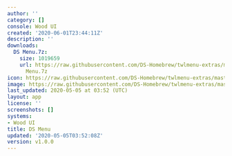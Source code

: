```yaml
---
author: ''
category: []
console: Wood UI
created: '2020-06-01T23:44:11Z'
description: ''
downloads:
  DS Menu.7z:
    size: 1019659
    url: https://raw.githubusercontent.com/DS-Homebrew/twlmenu-extras/master/_nds/TWiLightMenu/akmenu/themes/DS
      Menu.7z
icon: https://raw.githubusercontent.com/DS-Homebrew/twlmenu-extras/master/_nds/TWiLightMenu/akmenu/themes/meta/DS%20Menu/icon.png
image: https://raw.githubusercontent.com/DS-Homebrew/twlmenu-extras/master/_nds/TWiLightMenu/akmenu/themes/meta/DS%20Menu/icon.png
last_updated: 2020-05-05 at 03:52 (UTC)
layout: app
license: ''
screenshots: []
systems:
- Wood UI
title: DS Menu
updated: '2020-05-05T03:52:08Z'
version: v1.0.0
---
```

